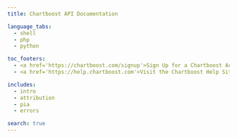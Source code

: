 ```yaml
---
title: Chartboost API Documentation

language_tabs:
  - shell
  - php
  - python

toc_footers:
  - <a href='https://chartboost.com/signup'>Sign Up for a Chartboost Account</a>
  - <a href='https://help.chartboost.com'>Visit the Chartboost Help Site</a>

includes:
  - intro
  - attribution
  - pia
  - errors

search: true
---
```


